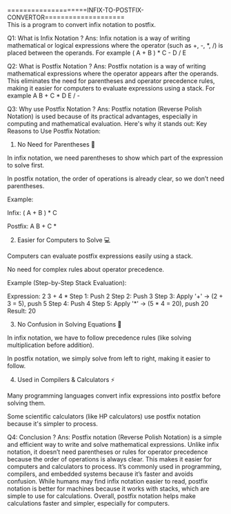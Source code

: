 ====================INFIX-TO-POSTFIX-CONVERTOR====================
<BR>
This is a program to convert infix notation to postfix.

Q1: What is Infix Notation ?
Ans: Infix notation is a way of writing mathematical or logical expressions where the operator (such as +, -, *, /) is placed between the operands. For example ( A + B ) * C - D / E

Q2: What is Postfix Notation ?
Ans: Postfix notation is a way of writing mathematical expressions where the operator appears after the operands. This eliminates the need for parentheses and operator precedence rules, making it easier for computers to evaluate expressions using a stack. For example A B + C * D E / -

Q3: Why use Postfix Notation ?
Ans: Postfix notation (Reverse Polish Notation) is used because of its practical advantages, especially in computing and mathematical evaluation. Here's why it stands out:
Key Reasons to Use Postfix Notation:
1. No Need for Parentheses 🎯

In infix notation, we need parentheses to show which part of the expression to solve first.

In postfix notation, the order of operations is already clear, so we don’t need parentheses.

Example:

Infix: ( A + B ) * C

Postfix: A B + C *

2. Easier for Computers to Solve 💻

Computers can evaluate postfix expressions easily using a stack.

No need for complex rules about operator precedence.

Example (Step-by-Step Stack Evaluation):

Expression: 2 3 + 4 *
Step 1: Push 2
Step 2: Push 3
Step 3: Apply '+' → (2 + 3 = 5), push 5
Step 4: Push 4
Step 5: Apply '*' → (5 * 4 = 20), push 20
Result: 20

3. No Confusion in Solving Equations 🤔

In infix notation, we have to follow precedence rules (like solving multiplication before addition).

In postfix notation, we simply solve from left to right, making it easier to follow.

4. Used in Compilers & Calculators ⚡

Many programming languages convert infix expressions into postfix before solving them.

Some scientific calculators (like HP calculators) use postfix notation because it's simpler to process.

Q4: Conclusion ?
Ans: Postfix notation (Reverse Polish Notation) is a simple and efficient way to write and solve mathematical expressions. Unlike infix notation, it doesn’t need parentheses or rules for operator precedence because the order of operations is always clear. This makes it easier for computers and calculators to process.
It’s commonly used in programming, compilers, and embedded systems because it’s faster and avoids confusion. While humans may find infix notation easier to read, postfix notation is better for machines because it works with stacks, which are simple to use for calculations.
Overall, postfix notation helps make calculations faster and simpler, especially for computers.
